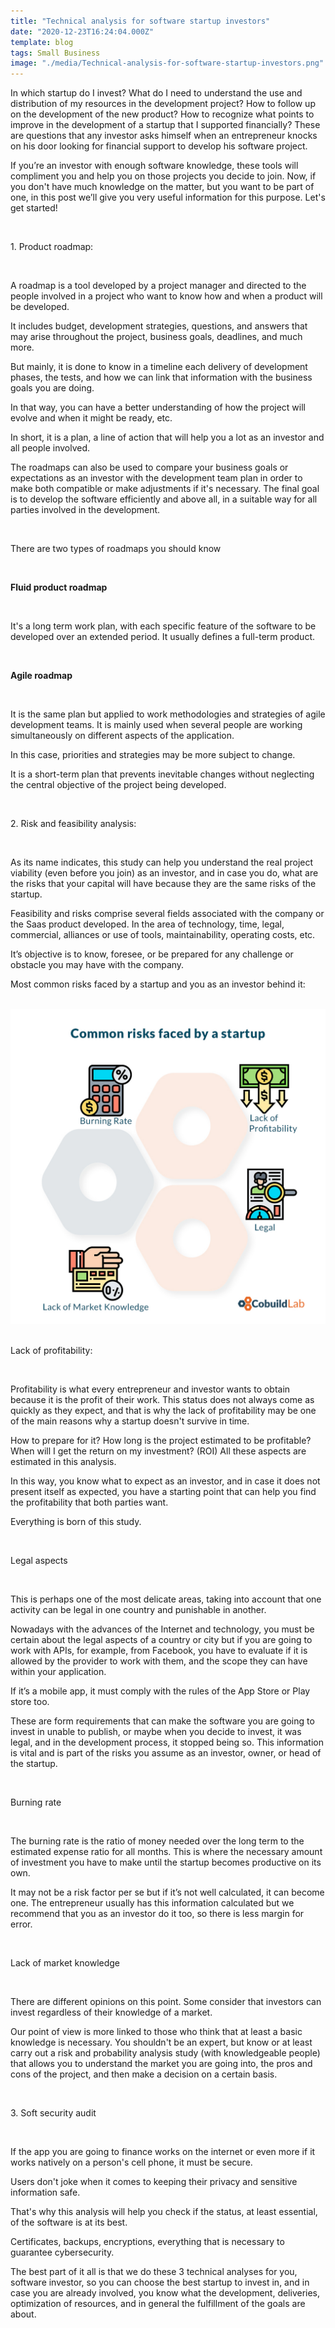```yaml
---
title: "Technical analysis for software startup investors"
date: "2020-12-23T16:24:04.000Z"
template: blog
tags: Small Business
image: "./media/Technical-analysis-for-software-startup-investors.png"
---
```


In which startup do I invest? What do I need to understand the use and distribution of my resources in the development project?  How to follow up on the development of the new product? How to recognize what points to improve in the development of a startup that I supported financially? These are questions that any investor asks himself when an entrepreneur knocks on his door looking for financial support to develop his software project. 

If you’re an investor with enough software knowledge, these tools will compliment you and help you on those projects you decide to join. Now, if you don't have much knowledge on the matter, but you want to be part of one, in this post we’ll give you very useful information for this purpose. Let's get started!

<Br>

<title-2>1. Product roadmap:</title-2>

<Br>

A roadmap is a tool developed by a project manager and directed to the people involved in a project who want to know how and when a product will be developed.

It includes budget, development strategies, questions, and answers that may arise throughout the project, business goals, deadlines, and much more. 

But mainly, it is done to know in a timeline each delivery of development phases, the tests, and how we can link that information with the business goals you are doing.

In that way, you can have a better understanding of how the project will evolve and when it might be ready, etc. 

In short, it is a plan, a line of action that will help you a lot as an investor and all people involved.

The roadmaps can also be used to compare your business goals or expectations as an investor with the development team plan in order to make both compatible or make adjustments if it's necessary. The final goal is to develop the software efficiently and above all, in a suitable way for all parties involved in the development.

<Br>

<title-3>There are two types of roadmaps you should know</title-3>

<Br>

<title-4>**Fluid product roadmap**</title-4>

<Br>

It's a long term work plan, with each specific feature of the software to be developed over an extended period. It usually defines a full-term product. 

<Br>

<title-4>**Agile roadmap**</title-4>

<Br>

It is the same plan but applied to work methodologies and strategies of agile development teams. It is mainly used when several people are working simultaneously on different aspects of the application. 

In this case, priorities and strategies may be more subject to change. 

It is a short-term plan that prevents inevitable changes without neglecting the central objective of the project being developed.

<Br>

<title-2>2. Risk and feasibility analysis:</title-2>

<Br>

As its name indicates, this study can help you understand the real project viability (even before you join) as an investor, and in case you do, what are the risks that your capital will have because they are the same risks of the startup. 

Feasibility and risks comprise several fields associated with the company or the Saas product developed. In the area of technology, time, legal, commercial, alliances or use of tools, maintainability, operating costs, etc.

It’s objective is to know, foresee, or be prepared for any challenge or obstacle you may have with the company.

Most common risks faced by a startup and you as an investor behind it:

<Br>

<center>
<img src="./media/sin-titulo-1.jpg">
</center>

<Br>

<title-3>Lack of profitability:</title-3>

<Br>

Profitability is what every entrepreneur and investor wants to obtain because it is the profit of their work. This status does not always come as quickly as they expect, and that is why the lack of profitability may be one of the main reasons why a startup doesn't survive in time. 

How to prepare for it? How long is the project estimated to be profitable? When will I get the return on my investment? (ROI) All these aspects are estimated in this analysis. 

In this way, you know what to expect as an investor, and in case it does not present itself as expected, you have a starting point that can help you find the profitability that both parties want. 

Everything is born of this study. 

<Br>

<title-3>Legal aspects</title-3>

<Br>

This is perhaps one of the most delicate areas, taking into account that one activity can be legal in one country and punishable in another. 

Nowadays with the advances of the Internet and technology, you must be certain about the legal aspects of a country or city but if you are going to work with APIs, for example, from Facebook, you have to evaluate if it is allowed by the provider to work with them, and the scope they can have within your application.

If it’s a mobile app, it must comply with the rules of the App Store or Play store too.

These are form requirements that can make the software you are going to invest in unable to publish, or maybe when you decide to invest, it was legal, and in the development process, it stopped being so. This information is vital and is part of the risks you assume as an investor, owner, or head of the startup. 

<Br>

<title-3>Burning rate</title-3>

<Br>

The burning rate is the ratio of money needed over the long term to the estimated expense ratio for all months. This is where the necessary amount of investment you have to make until the startup becomes productive on its own. 

It may not be a risk factor per se but if it’s not well calculated, it can become one. The entrepreneur usually has this information calculated but we recommend that you as an investor do it too, so there is less margin for error. 

<Br>

<title-3>Lack of market knowledge</title-3>

<Br>

There are different opinions on this point. Some consider that investors can invest regardless of their knowledge of a market. 

Our point of view is more linked to those who think that at least a basic knowledge is necessary. You shouldn't be an expert, but know or at least carry out a risk and probability analysis study (with knowledgeable people) that allows you to understand the market you are going into, the pros and cons of the project, and then make a decision on a certain basis. 

<Br>

<title-2>3. Soft security audit</title-2>

<Br>

If the app you are going to finance works on the internet or even more if it works natively on a person's cell phone, it must be secure. 

Users don't joke when it comes to keeping their privacy and sensitive information safe. 

That's why this analysis will help you check if the status, at least essential, of the software is at its best. 

Certificates, backups, encryptions, everything that is necessary to guarantee cybersecurity. 

The best part of it all is that we do these 3 technical analyses for you, software investor, so you can choose the best startup to invest in, and in case you are already involved, you know what the development, deliveries, optimization of resources, and in general the fulfillment of the goals are about. 

